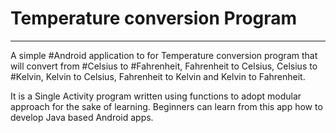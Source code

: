 # Temperature conversion Program
-------------------------------------------

A simple #Android application to for Temperature conversion program that will convert
from #Celsius to #Fahrenheit, Fahrenheit to Celsius, Celsius to #Kelvin, 
Kelvin to Celsius, Fahrenheit to Kelvin and Kelvin to Fahrenheit. 

It is a Single Activity program written using functions to adopt modular
approach for the sake of learning. Beginners can learn from this app how 
to develop Java based Android apps.  